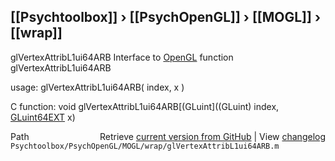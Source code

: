 ## [[Psychtoolbox]] &#8250; [[PsychOpenGL]] &#8250; [[MOGL]] &#8250; [[wrap]]

glVertexAttribL1ui64ARB  Interface to [OpenGL](OpenGL) function glVertexAttribL1ui64ARB  
  
usage:  glVertexAttribL1ui64ARB( index, x )  
  
C function:  void glVertexAttribL1ui64ARB[(GLuint]((GLuint) index, [GLuint64EXT](GLuint64EXT) x)  




<div class="code_header" style="text-align:right;">
  <span style="float:left;">Path&nbsp;&nbsp;</span> <span class="counter">Retrieve <a href=
  "https://raw.github.com/Psychtoolbox-3/Psychtoolbox-3/beta/Psychtoolbox/PsychOpenGL/MOGL/wrap/glVertexAttribL1ui64ARB.m">current version from GitHub</a> | View <a href=
  "https://github.com/Psychtoolbox-3/Psychtoolbox-3/commits/beta/Psychtoolbox/PsychOpenGL/MOGL/wrap/glVertexAttribL1ui64ARB.m">changelog</a></span>
</div>
<div class="code">
  <code>Psychtoolbox/PsychOpenGL/MOGL/wrap/glVertexAttribL1ui64ARB.m</code>
</div>

